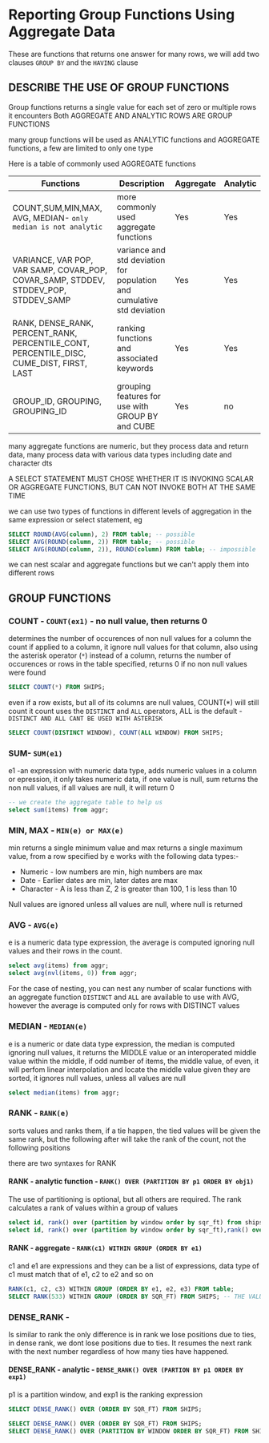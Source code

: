 # Reporting Group Functions Using Aggregate Data

These are functions that returns one answer for many rows,
we will add two clauses `GROUP BY` and the `HAVING` clause

## DESCRIBE THE USE OF GROUP FUNCTIONS

Group functions returns a single value for each set of zero or multiple rows it encounters
Both AGGREGATE AND ANALYTIC ROWS ARE GROUP FUNCTIONS

many group functions will be used as ANALYTIC functions and AGGREGATE functions, a few are limited to only one type

Here is a table of commonly used AGGREGATE functions

| Functions                                                                                | Description                                                            | Aggregate | Analytic |
| ---------------------------------------------------------------------------------------- | ---------------------------------------------------------------------- | --------- | -------- |
| COUNT,SUM,MIN,MAX, AVG, MEDIAN- `only median is not analytic`                            | more commonly used aggregate functions                                 | Yes       | Yes      |
| VARIANCE, VAR POP, VAR SAMP, COVAR_POP, COVAR_SAMP, STDDEV, STDDEV_POP, STDDEV_SAMP      | variance and std deviation for population and cumulative std deviation | Yes       | Yes      |
| RANK, DENSE_RANK, PERCENT_RANK, PERCENTILE_CONT, PERCENTILE_DISC, CUME_DIST, FIRST, LAST | ranking functions and associated keywords                              | Yes       | Yes      |
| GROUP_ID, GROUPING, GROUPING_ID                                                          | grouping features for use with GROUP BY and CUBE                       | Yes       | no       |

many aggregate functions are numeric, but they process data and return data, many process data with various data types including date and character dts

A SELECT STATEMENT MUST CHOSE WHETHER IT IS INVOKING SCALAR OR AGGREGATE FUNCTIONS, BUT CAN NOT INVOKE BOTH AT THE SAME TIME

we can use two types of functions in different levels of aggregation in the same expression or select statement, eg

```sql
SELECT ROUND(AVG(column), 2) FROM table; -- possible
SELECT AVG(ROUND(column, 2)) FROM table; -- possible
SELECT AVG(ROUND(column, 2)), ROUND(column) FROM table; -- impossible
```

we can nest scalar and aggregate functions but we can't apply them into different rows

## GROUP FUNCTIONS

### COUNT - `COUNT(ex1)` - no null value, then returns 0

determines the number of occurences of non null values for a column
the count if applied to a column, it ignore null values for that column, also using the asterisk operator (`*`) instead of a column, returns the number of occurences or rows in the table specified,
returns 0 if no non null values were found

```sql
SELECT COUNT(*) FROM SHIPS;
```

even if a row exists, but all of its columns are null values, COUNT(\*) will still count it
count uses the `DISTINCT` and `ALL` operators, ALL is the default - `DISTINCT AND ALL CANT BE USED WITH ASTERISK`

```sql
SELECT COUNT(DISTINCT WINDOW), COUNT(ALL WINDOW) FROM SHIPS;
```

### SUM- `SUM(e1)`

e1 -an expression with numeric data type, adds numeric values in a column or epression, it only takes numeric data, if one value is null, sum returns the non null values, if all values are null, it will return 0

```sql
-- we create the aggregate table to help us
select sum(items) from aggr;
```

### MIN, MAX - `MIN(e) or MAX(e)`

min returns a single minimum value and max returns a single maximum value, from a row specified by e
works with the following data types:-

- Numeric - low numbers are min, high numbers are max
- Date - Earlier dates are min, later dates are max
- Character - A is less than Z, 2 is greater than 100, 1 is less than 10

Null values are ignored unless all values are null, where null is returned

### AVG - `AVG(e)`

e is a numeric data type expression, the average is computed ignoring null values and their rows in the count.

```sql
select avg(items) from aggr;
select avg(nvl(items, 0)) from aggr;
```

For the case of nesting, you can nest any number of scalar functions with an aggregate function
`DISTINCT` and `ALL` are available to use with AVG, however the average is computed only for rows with DISTINCT values

### MEDIAN - `MEDIAN(e)`

e is a numeric or date data type expression, the median is computed ignoring null values,
it returns the MIDDLE value or an interoperated middle value within the middle, if odd number of items, the middle value, of even, it will perfom linear interpolation and locate the middle value given they are sorted, it ignores null values, unless all values are null

```sql
select median(items) from aggr;
```

### RANK - `RANK(e)`

sorts values and ranks them, if a tie happen, the tied values will be given the same rank, but the following after will take the rank of the count, not the following positions

there are two syntaxes for RANK

#### RANK - analytic function - `RANK() OVER (PARTITION BY p1 ORDER BY obj1)`

The use of partitioning is optional, but all others are required. The rank calculates a rank of values within a group of values

```sql
select id, rank() over (partition by window order by sqr_ft) from ships;
select id, rank() over (partition by window order by sqr_ft),rank() over (order by sqr_ft) from ships;
```

#### RANK - aggregate - `RANK(c1) WITHIN GROUP (ORDER BY e1)`

c1 and e1 are expressions and they can be a list of expressions, data type of c1 must match that of e1, c2 to e2 and so on

```sql
RANK(c1, c2, c3) WITHIN GROUP (ORDER BY e1, e2, e3) FROM table;
SELECT RANK(533) WITHIN GROUP (ORDER BY SQR_FT) FROM SHIPS; -- THE VALUE TO RANK MUST BE A CONSTANT AT THE TIME OF THE CHECK
```

### DENSE_RANK -

Is similar to rank the only difference is in rank we lose positions due to ties, in dense rank, we dont lose positions due to ties. It resumes the next rank with the next number regardless of how many ties have happened.

#### DENSE_RANK - analytic - `DENSE_RANK() OVER (PARTION BY p1 ORDER BY exp1)`

p1 is a partition window, and exp1 is the ranking expression

```sql
SELECT DENSE_RANK() OVER (ORDER BY SQR_FT) FROM SHIPS;

SELECT DENSE_RANK() OVER (ORDER BY SQR_FT) FROM SHIPS;
SELECT DENSE_RANK() OVER (PARTITION BY WINDOW ORDER BY SQR_FT) FROM SHIPS;
```
